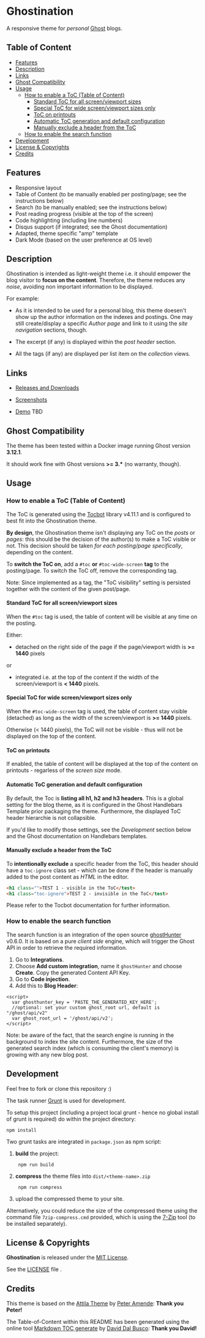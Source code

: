 # Ghostination

A responsive theme for *personal* [Ghost](https://github.com/tryghost/ghost/) blogs.

## Table of Content
- [Features](#features)
- [Description](#description)
- [Links](#links)
- [Ghost Compatibility](#ghost-compatibility)
- [Usage](#usage)
  - [How to enable a ToC (Table of Content)](#how-to-enable-a-toc-table-of-content)
    - [Standard ToC for all screen/viewport sizes](#standard-toc-for-all-screenviewport-sizes)
    - [Special ToC for wide screen/viewport sizes only](#special-toc-for-wide-screenviewport-sizes-only)
    - [ToC on printouts](#toc-on-printouts)
    - [Automatic ToC generation and default configuration](#automatic-toc-generation-and-default-configuration)
    - [Manually exclude a header from the ToC](#manually-exclude-a-header-from-the-toc)
  - [How to enable the search function](#how-to-enable-the-search-function)
- [Development](#development)
- [License & Copyrights](#license--copyrights)
- [Credits](#credits)

## Features

* Responsive layout
* Table of Content (to be manually enabled per posting/page; see the instructions below)
* Search (to be manually enabled; see the instructions below)
* Post reading progress (visible at the top of the screen)
* Code highlighting (including line numbers)
* Disqus support (if integrated; see the Ghost documentation)
* Adapted, theme specific "amp" template
* Dark Mode (based on the user preference at OS level)

## Description

Ghostination is intended as light-weight theme i.e. it should empower the blog visitor to **focus on the content**. Therefore, the theme reduces any *noise*, avoiding non important information to be displayed.

For example:

* As it is intended to be used for a personal blog, this theme doesen't show up the author information on the indexes and postings. One may still create/display a specific *Author page* and link to it using the *site navigation* sections, though.

* The excerpt (if any) is displayed within the *post header* section.

* All the tags (if any) are displayed per list item on the *collection* views.

## Links

* [Releases and Downloads](https://github.com/khatastroffik/ghostination/releases)

* [Screenshots](./docs/screenshots.md)

* [Demo](./) TBD

## Ghost Compatibility

The theme has been tested within a Docker image running Ghost version **3.12.1**.

It should work fine with Ghost versions **>= 3.\*** (no warranty, though).

## Usage
### How to enable a ToC (Table of Content)

The ToC is generated using the [Tocbot](https://tscanlin.github.io/tocbot/) library  v4.11.1 and is configured to best fit into the Ghostination theme.

**By design**, the Ghostination theme isn't displaying any ToC on the *posts* or *pages*: this should be the decision of the author(s) to make a ToC visible or not. This decision should be taken *for each posting/page specifically*, depending on the content.

To **switch the ToC on**, add a `#toc` **or** `#toc-wide-screen` **tag** to the posting/page. To switch the ToC off, remove the corresponding tag.

Note: Since implemented as a tag, the "ToC visibility" setting is persisted together with the content of the given post/page.

#### Standard ToC for all screen/viewport sizes

When the `#toc` tag is used, the table of content will be visible at any time on the posting.

Either:

- detached on the right side of the page if the page/viewport width is **>= 1440** pixels

or

- integrated i.e. at the top of the content if the width of the screen/viewport is **< 1440** pixels.

#### Special ToC for wide screen/viewport sizes only

When the `#toc-wide-screen` tag is used, the table of content stay visible (detached) as long as the width of the screen/viewport is **>= 1440** pixels.

Otherwise (< 1440 pixels), the ToC will not be visible - thus will not be displayed on the top of the content.

#### ToC on printouts

If enabled, the table of content will be displayed at the top of the content on printouts - regarless of the *screen size* mode.

#### Automatic ToC generation and default configuration

By default, the Toc is **listing all h1, h2 and h3 headers**. This is a global setting for the blog theme, as it is configured in the Ghost Handlebars Template prior packaging the theme. Furthermore, the displayed ToC header hierarchie is not collapsible.

If you'd like to modify those settings, see the *Development* section below and the Ghost documentation on Handlebars templates.

#### Manually exclude a header from the ToC

To **intentionally exclude** a specific header from the ToC, this header should have a `toc-ignore` class set - which can be done if the header is manually added to the post content as *HTML* in the editor.

```html
<h1 class="">TEST 1 - visible in the ToC</test>
<h1 class="toc-ignore">TEST 2 - invisible in the ToC</test>
```

Please refer to the Tocbot documentation for further information.

### How to enable the search function

The search function is an integration of the open source [ghostHunter](https://github.com/jamalneufeld/ghostHunter) v0.6.0. It is based on a pure *client side* engine, which will trigger the Ghost API in order to retrieve the required information.

1. Go to __Integrations__.  
1. Choose __Add custom integration__, name it `ghostHunter` and choose __Create__. Copy the generated Content API Key.  
1. Go to __Code injection__.  
1. Add this to __Blog Header__:  

````
<script>
  var ghosthunter_key = 'PASTE_THE_GENERATED_KEY_HERE';
  //optional: set your custom ghost_root url, default is "/ghost/api/v2"
  var ghost_root_url = '/ghost/api/v2';
</script>
````

Note: be aware of the fact, that the search engine is running in the background to index the site content. Furthermore, the size of the generated search index (which is consuming the client's memory) is growing with any new blog post.

## Development

Feel free to fork or clone this repository :)

The task runner  [Grunt](https://gruntjs.com/getting-started/) is used for development.

To setup this project (including a project local grunt - hence no global install of grunt is required) do within the project directory:

	npm install

Two grunt tasks are integrated in `package.json` as npm script:

1. **build** the project:

		npm run build

1. **compress** the theme files into `dist/<theme-name>.zip`

		npm run compress

3. upload the compressed theme to your site.

Alternatively, you could reduce the size of the compressed theme using the command file `7zip-compress.cmd` provided, which is using the [7-Zip](https://www.7-zip.org/) tool (to be installed separately). 

## License & Copyrights

**Ghostination** is released under the [MIT License](https://opensource.org/licenses/MIT).

See the [LICENSE](./LICENSE) file .

## Credits

This theme is based on the [Attila Theme](https://github.com/zutrinken/attila) by [Peter Amende](https://github.com/zutrinken): **Thank you Peter!**

The Table-of-Content within this README has been generated using the online tool [Markdown TOC generate](https://magnetikonline.github.io/markdown-toc-generate/) by [David Dal Busco](https://github.com/peterpeterparker): **Thank you David!**